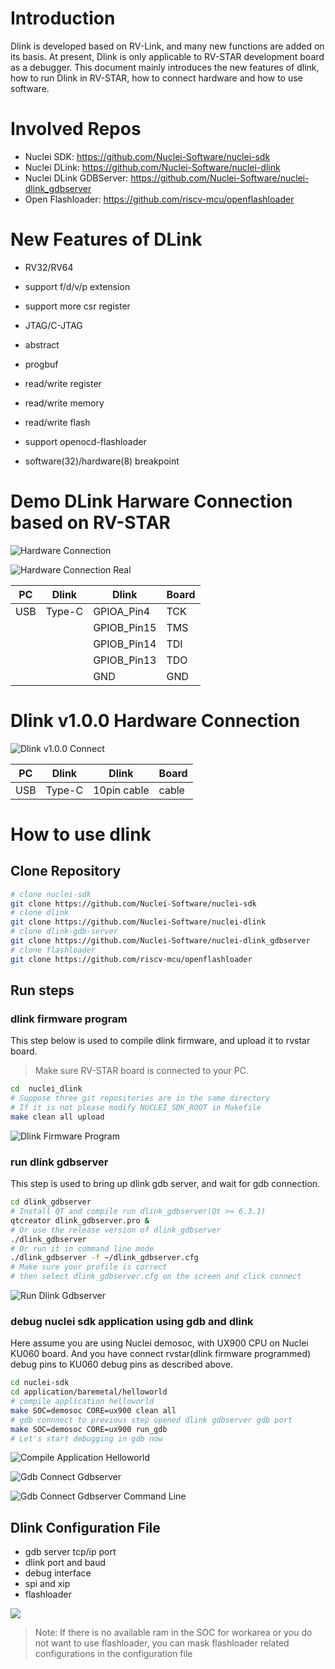 # Introduction

Dlink is developed based on RV-Link, and many new functions are added on its basis. At present, Dlink is only applicable to RV-STAR development board as a debugger. This document mainly introduces the new features of dlink, how to run Dlink in RV-STAR, how to connect hardware and how to use software.

# Involved Repos

- Nuclei SDK: https://github.com/Nuclei-Software/nuclei-sdk
- Nuclei DLink: https://github.com/Nuclei-Software/nuclei-dlink
- Nuclei DLink GDBServer: https://github.com/Nuclei-Software/nuclei-dlink_gdbserver
- Open Flashloader: https://github.com/riscv-mcu/openflashloader

# New Features of DLink

- RV32/RV64

- support f/d/v/p extension

- support more csr register

- JTAG/C-JTAG

- abstract

- progbuf

- read/write register

- read/write memory

- read/write flash

- support openocd-flashloader

- software(32)/hardware(8) breakpoint

# Demo DLink Harware Connection based on RV-STAR

![Hardware Connection](img/hardware_connect.png)

![Hardware Connection Real](img/hardware_connect_real.png)

| PC  | Dlink  | Dlink       | Board |
| --- | ------ | ----------- | ----- |
| USB | Type-C | GPIOA_Pin4  | TCK   |
|     |        | GPIOB_Pin15 | TMS   |
|     |        | GPIOB_Pin14 | TDI   |
|     |        | GPIOB_Pin13 | TDO   |
|     |        | GND         | GND   |

# Dlink v1.0.0 Hardware Connection

![Dlink v1.0.0 Connect](img/Dlink-v1.0.0-connect.png)

| PC  | Dlink  | Dlink       | Board |
| --- | ------ | ----------- | ----- |
| USB | Type-C | 10pin cable | cable |

# How to use dlink

## Clone Repository

```bash
# clone nuclei-sdk
git clone https://github.com/Nuclei-Software/nuclei-sdk
# clone dlink
git clone https://github.com/Nuclei-Software/nuclei-dlink
# clone dlink-gdb-server
git clone https://github.com/Nuclei-Software/nuclei-dlink_gdbserver
# clone flashloader
git clone https://github.com/riscv-mcu/openflashloader
```

## Run steps

### dlink firmware program

This step below is used to compile dlink firmware, and upload
it to rvstar board.

> Make sure RV-STAR board is connected to your PC.

```bash
cd  nuclei_dlink
# Suppose three git repositories are in the same directory
# If it is not please modify NUCLEI_SDK_ROOT in Makefile
make clean all upload
```

![Dlink Firmware Program](img/dlink_firmware_program.png)

### run dlink gdbserver

This step is used to bring up dlink gdb server, and wait for
gdb connection.

```bash
cd dlink_gdbserver
# Install QT and compile run dlink_gdbserver(Qt >= 6.3.1)
qtcreator dlink_gdbserver.pro &
# Or use the release version of dlink_gdbserver
./dlink_gdbserver
# Or run it in command line mode
./dlink_gdbserver -f ~/dlink_gdbserver.cfg
# Make sure your profile is correct
# then select dlink_gdbserver.cfg on the screen and click connect
```

![Run Dlink Gdbserver](img/run_dlink_gdbserver.png)

### debug nuclei sdk application using gdb and dlink

Here assume you are using Nuclei demosoc, with UX900 CPU on Nuclei KU060 board.
And you have connect rvstar(dlink firmware programmed) debug pins to KU060 debug pins as
described above.

```bash
cd nuclei-sdk
cd application/baremetal/helloworld
# compile application helloworld
make SOC=demosoc CORE=ux900 clean all
# gdb connnect to previous step opened dlink gdbserver gdb port
make SOC=demosoc CORE=ux900 run_gdb
# Let's start debugging in gdb now
```

![Compile Application Helloworld](img/compile_application_helloworld.png)

![Gdb Connect Gdbserver](img/gdb_connect_gdbserver.png)

![Gdb Connect Gdbserver Command Line](img/gdb_connect_gdbserver_command_line.png)

## Dlink Configuration File

- gdb server tcp/ip port
- dlink port and baud
- debug interface
- spi and xip
- flashloader

![](img/dlink-configuration-file.png)

> Note: If there is no available ram in the SOC for workarea or you do not want to use flashloader, you can mask flashloader related configurations in the configuration file